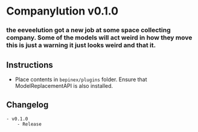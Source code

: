 # Companylution v0.1.0
### the eeveelution got a new job at some space collecting company. Some of the models will act weird in how they move this is just a warning it just looks weird and that it.

## Instructions
- Place contents in `bepinex/plugins` folder. Ensure that ModelReplacementAPI is also installed. 

## Changelog
	- v0.1.0
		- Release